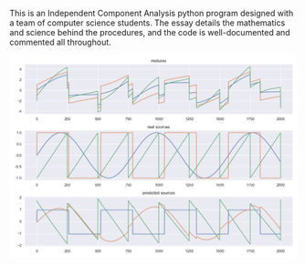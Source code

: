 This is an Independent Component Analysis python program designed with a team of computer science students. 
The essay details the mathematics and science behind the procedures, and the code is well-documented and commented all throughout.

![til](./ICA_results.png)
